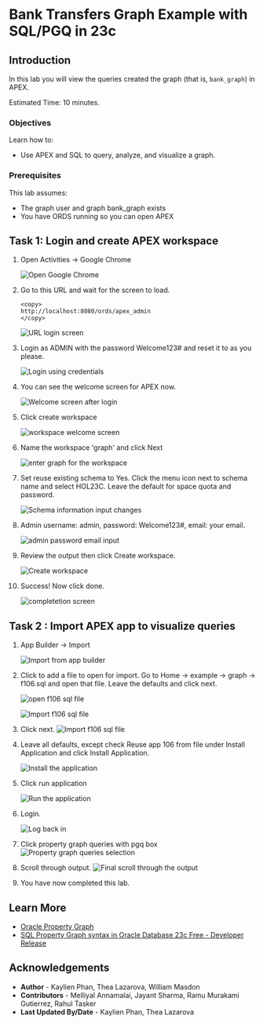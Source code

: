 # Bank Transfers Graph Example with SQL/PGQ in 23c

## Introduction

In this lab you will view the queries created the graph (that is, `bank_graph`) in APEX.

Estimated Time: 10 minutes.

<!-- Watch the video below for a quick walk through of the lab. -->

<!-- update video link. Previous iteration: [](youtube:XnE1yw2k5IU) -->

### Objectives
Learn how to:
- Use APEX and SQL to query, analyze, and visualize a graph.

### Prerequisites
This lab assumes:
- The graph user and graph bank_graph exists
- You have ORDS running so you can open APEX

## Task 1: Login and create APEX workspace

1. Open Activities -> Google Chrome

    ![Open Google Chrome](images/activities-chrome.png)


2. Go to this URL and wait for the screen to load.
    ```
    <copy>
    http://localhost:8080/ords/apex_admin
    </copy>
    ```

    ![URL login screen](images/admin-services.png)

3. Login as ADMIN with the password Welcome123# and reset it to as you please.

    ![Login using credentials](images/login-details.png)

4. You can see the welcome screen for APEX now. 

    ![Welcome screen after login](images/welcome-screen-apex2.png)

5. Click create workspace

    ![workspace welcome screen](images/workspace-name.png)

6. Name the workspace 'graph' and click Next

    ![enter graph for the workspace](images/graph-next.png)

7. Set reuse existing schema to Yes. Click the menu icon next to schema name and select HOL23C. Leave the default for space quota and password.

    ![Schema information input changes](images/schema-info.png)

8. Admin username: admin, password: Welcome123#, email: your email.

    ![admin password email input](images/admin-password-email.png)

9. Review the output then click Create workspace.

    ![Create workspace](images/create-workspace.png)

10. Success! Now click done.

    ![completetion screen](images/done.png)

## Task 2 : Import APEX app to visualize queries

1. App Builder -> Import

    ![Import from app builder](images/app-builder-import.png)

2. Click to add a file to open for import. Go to Home -> example -> graph -> f106.sql and open that file. Leave the defaults and click next.

    ![open f106 sql file](images/graph-f106-open.png)

    ![Import f106 sql file](images/f106-import.png)

3. Click next.
    ![Import f106 sql file](images/f106-import-2.png)
    
4.  Leave all defaults, except check Reuse app 106 from file under Install Application and click Install Application. 

    ![Install the application](images/install-application.png)

5.  Click run application

    ![Run the application](images/run-application.png)


6.  Login.

    ![Log back in](images/login-final.png)


7. Click property graph queries with pgq box
    ![Property graph queries selection](images/property-graph-queries.png)
    
8. Scroll through output.
    ![Final scroll through the output](images/final-output.png)

9. You have now completed this lab.

## Learn More
* [Oracle Property Graph](https://docs.oracle.com/en/database/oracle/property-graph/index.html)
* [SQL Property Graph syntax in Oracle Database 23c Free - Developer Release](https://docs.oracle.com/en/database/oracle/property-graph/23.1/spgdg/sql-ddl-statements-property-graphs.html#GUID-6EEB2B99-C84E-449E-92DE-89A5BBB5C96E)

## Acknowledgements
- **Author** - Kaylien Phan, Thea Lazarova, William Masdon
- **Contributors** - Melliyal Annamalai, Jayant Sharma, Ramu Murakami Gutierrez, Rahul Tasker
- **Last Updated By/Date** - Kaylien Phan, Thea Lazarova

